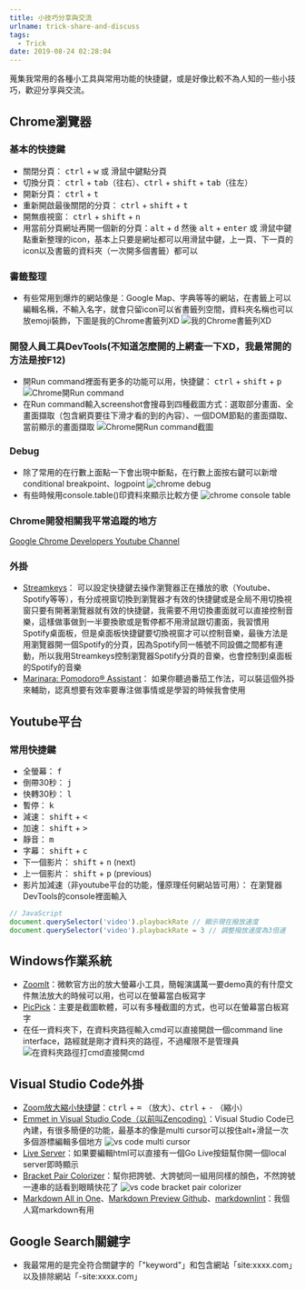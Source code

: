 ```yaml
---
title: 小技巧分享與交流
urlname: trick-share-and-discuss
tags:
  - Trick
date: 2019-08-24 02:28:04
---
```



蒐集我常用的各種小工具與常用功能的快捷鍵，或是好像比較不為人知的一些小技巧，歡迎分享與交流。

<!-- more -->

## Chrome瀏覽器

### 基本的快捷鍵

* 關閉分頁： <kbd>ctrl</kbd> + <kbd>w</kbd> 或 <kbd>滑鼠中鍵</kbd>點分頁
* 切換分頁： <kbd>ctrl</kbd> + <kbd>tab</kbd>（往右）、<kbd>ctrl</kbd> + <kbd>shift</kbd> + <kbd>tab</kbd>（往左）
* 開新分頁： <kbd>ctrl</kbd> + <kbd>t</kbd>
* 重新開啟最後關閉的分頁： <kbd>ctrl</kbd> + <kbd>shift</kbd> + <kbd>t</kbd>
* 開無痕視窗： <kbd>ctrl</kbd> + <kbd>shift</kbd> + <kbd>n</kbd>
* 用當前分頁網址再開一個新的分頁：<kbd>alt</kbd> + <kbd>d</kbd> 然後 <kbd>alt</kbd> + <kbd>enter</kbd> 或 <kbd>滑鼠中鍵</kbd>點重新整理的icon，基本上只要是網址都可以用<kbd>滑鼠中鍵</kbd>，上一頁、下一頁的icon以及書籤的資料夾（一次開多個書籤）都可以

### 書籤整理

* 有些常用到爆炸的網站像是：Google Map、字典等等的網站，在書籤上可以編輯名稱，不輸入名字，就會只留icon可以省書籤列空間，資料夾名稱也可以放emoji裝飾，下圖是我的Chrome書籤列XD
![我的Chrome書籤列XD](my-browser-bookmarks-icons.jpg)

### 開發人員工具DevTools(不知道怎麼開的上網查一下XD，我最常開的方法是按F12)

* 開Run command裡面有更多的功能可以用，快捷鍵： <kbd>ctrl</kbd> + <kbd>shift</kbd> + <kbd>p</kbd>
![Chrome開Run command](chrome-run-command.jpg)
* 在Run command輸入screenshot會搜尋到四種截圖方式：選取部分畫面、全畫面擷取（包含網頁要往下滑才看的到的內容）、一個DOM節點的畫面擷取、當前顯示的畫面擷取
![Chrome開Run command截圖](chrome-run-command-screenshot.jpg)

### Debug

* 除了常用的在行數上面點一下會出現中斷點，在行數上面按右鍵可以新增conditional breakpoint、logpoint
![chrome debug](chrome-debug.jpg)
* 有些時候用console.table()印資料來顯示比較方便
![chrome console table](chrome-console-table.jpg)

### Chrome開發相關我平常追蹤的地方

[Google Chrome Developers Youtube Channel](https://www.youtube.com/user/ChromeDevelopers/)

### 外掛

* [Streamkeys](https://chrome.google.com/webstore/detail/streamkeys/ekpipjofdicppbepocohdlgenahaneen)： 可以設定快捷鍵去操作瀏覽器正在播放的歌（Youtube、Spotify等等），有分成視窗切換到瀏覽器才有效的快捷鍵或是全局不用切換視窗只要有開著瀏覽器就有效的快捷鍵，我需要不用切換畫面就可以直接控制音樂，這樣做事做到一半要換歌或是暫停都不用滑鼠跟切畫面，我習慣用Spotify桌面板，但是桌面板快捷鍵要切換視窗才可以控制音樂，最後方法是用瀏覽器開一個Spotify的分頁，因為Spotify同一帳號不同設備之間都有連動，所以我用Streamkeys控制瀏覽器Spotify分頁的音樂，也會控制到桌面板的Spotify的音樂
* [Marinara: Pomodoro® Assistant](https://chrome.google.com/webstore/detail/marinara-pomodoro%C2%AE-assist/lojgmehidjdhhbmpjfamhpkpodfcodef)： 如果你聽過番茄工作法，可以裝這個外掛來輔助，認真想要有效率要專注做事情或是學習的時候我會使用

## Youtube平台

### 常用快捷鍵

* 全螢幕： <kbd>f</kbd>
* 倒帶30秒： <kbd>j</kbd>
* 快轉30秒： <kbd>l</kbd>
* 暫停： <kbd>k</kbd>
* 減速： <kbd>shift</kbd> + <kbd><</kbd>
* 加速： <kbd>shift</kbd> + <kbd>></kbd>
* 靜音： <kbd>m</kbd>
* 字幕： <kbd>shift</kbd> + <kbd>c</kbd>
* 下一個影片： <kbd>shift</kbd> + <kbd>n</kbd> (next)
* 上一個影片： <kbd>shift</kbd> + <kbd>p</kbd> (previous)
* 影片加減速（非youtube平台的功能，懂原理任何網站皆可用）： 在瀏覽器DevTools的console裡面輸入

```javascript
// JavaScript
document.querySelector('video').playbackRate // 顯示現在撥放速度
document.querySelector('video').playbackRate = 3 // 調整撥放速度為3倍速
```

## Windows作業系統

* [ZoomIt](https://docs.microsoft.com/zh-tw/sysinternals/downloads/zoomit)：微軟官方出的放大螢幕小工具，簡報演講萬一要demo真的有什麼文件無法放大的時候可以用，也可以在螢幕當白板寫字
* [PicPick](https://picpick.app/en/)：主要是截圖軟體，可以有多種截圖的方式，也可以在螢幕當白板寫字
* 在任一資料夾下，在資料夾路徑輸入cmd可以直接開啟一個command line interface，路經就是剛才資料夾的路徑，不過權限不是管理員
![在資料夾路徑打cmd直接開cmd](windows-folder-cmd.jpg)

## Visual Studio Code外掛

* [Zoom放大縮小快捷鍵](https://code.visualstudio.com/docs/editor/accessibility)：<kbd>ctrl</kbd> + <kbd>=</kbd> （放大）、<kbd>ctrl</kbd> + <kbd>-</kbd> （縮小）
* [Emmet in Visual Studio Code（以前叫Zencoding）](https://code.visualstudio.com/docs/editor/emmet)：Visual Studio Code已內建，有很多簡便的功能，最基本的像是multi cursor可以按住alt+滑鼠一次多個游標編輯多個地方
![vs code multi cursor](vs-code-multi-cursor.gif)
* [Live Server](https://marketplace.visualstudio.com/items?itemName=ritwickdey.LiveServer)：如果要編輯html可以直接有一個Go Live按鈕幫你開一個local server即時顯示
* [Bracket Pair Colorizer](https://marketplace.visualstudio.com/items?itemName=CoenraadS.bracket-pair-colorizer)：幫你把誇號、大誇號同一組用同樣的顏色，不然誇號一連串的話看到眼睛快花了
![vs code bracket pair colorizer](vs-code-bracket-pair-colorizer.jpg)
* [Markdown All in One](https://marketplace.visualstudio.com/items?itemName=yzhang.markdown-all-in-one)、[Markdown Preview Github](https://marketplace.visualstudio.com/items?itemName=bierner.markdown-preview-github-styles)、[markdownlint](https://marketplace.visualstudio.com/items?itemName=DavidAnson.vscode-markdownlint)：我個人寫markdown有用

## Google Search關鍵字

* 我最常用的是完全符合關鍵字的「"keyword"」和包含網站「site:xxxx.com」以及排除網站「-site:xxxx.com」
